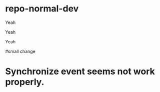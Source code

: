 # repo-normal-dev






Yeah






Yeah






Yeah

#small change


# Synchronize event seems not work properly.
